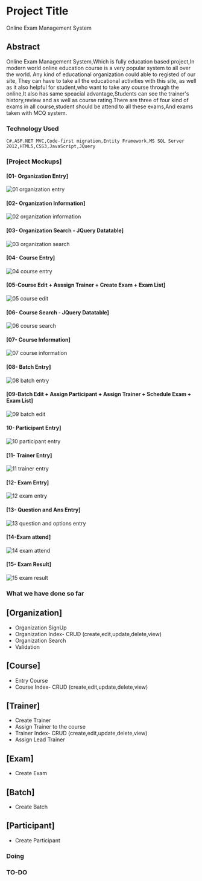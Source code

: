 # Project Title
Online Exam Management System
## Abstract
Online Exam Management System,Which is fully education based project,In modern world online education course is a very popular system to all over the world. Any kind of educational organization could able to registed of our site, They can have to take all the educational activities with this site, as well as it also helpful for student,who want to take any course through the online,It also has same speacial advantage,Students can see the trainer's history,review and as well as course rating.There are three of four kind of exams in all course,student should be attend to all these exams,And exams taken with MCQ system.
### Technology Used
```
C#,ASP.NET MVC,Code-first migration,Entity Framework,MS SQL Server 2012,HTML5,CSS3,JavaScript,JQuery
```
### [Project Mockups]
#### [01- Organization Entry]
![01 organization entry](https://user-images.githubusercontent.com/24517327/49200914-00ab4300-f3c9-11e8-9f17-a4d10b3442e7.png)
#### [02- Organization Information]
![02 organization information](https://user-images.githubusercontent.com/24517327/49200919-04d76080-f3c9-11e8-9822-50f4e3db94d9.png)
#### [03- Organization Search - JQuery Datatable]
![03 organization search](https://user-images.githubusercontent.com/24517327/49200921-086ae780-f3c9-11e8-895d-7890dfaf3dc2.png)
#### [04- Course Entry]
![04 course entry](https://user-images.githubusercontent.com/24517327/49200923-0acd4180-f3c9-11e8-9d61-e3bb4b8419bf.png)
#### [05-Course Edit + Asssign Trainer + Create Exam + Exam List]
![05 course edit](https://user-images.githubusercontent.com/24517327/49200938-14ef4000-f3c9-11e8-82ca-c9abdf2f4f0b.png)
#### [06- Course Search - JQuery Datatable]
![06 course search](https://user-images.githubusercontent.com/24517327/49200943-1882c700-f3c9-11e8-989b-f4a4ab639b23.png)
#### [07- Course Information]
![07 course information](https://user-images.githubusercontent.com/24517327/49200956-20426b80-f3c9-11e8-9d01-d6a7c978f358.png)
#### [08- Batch Entry]
![08 batch entry](https://user-images.githubusercontent.com/24517327/49200960-25071f80-f3c9-11e8-8d64-ce43fcbfbb22.png)
#### [09-Batch Edit + Assign Participant + Assign Trainer + Schedule Exam + Exam List]
![09 batch edit](https://user-images.githubusercontent.com/24517327/49200965-28021000-f3c9-11e8-9c69-dc6e0fd3da1d.png)
#### 10- Participant Entry]
![10 participant entry](https://user-images.githubusercontent.com/24517327/49200971-2d5f5a80-f3c9-11e8-8a10-21cefe1d354d.png)
#### [11- Trainer Entry]
![11 trainer entry](https://user-images.githubusercontent.com/24517327/49200976-30f2e180-f3c9-11e8-99b1-9afe4f9a10c0.png)
#### [12- Exam Entry]
![12 exam entry](https://user-images.githubusercontent.com/24517327/49200978-34866880-f3c9-11e8-9ee7-f6a4a72deb1e.png)
#### [13- Question and Ans Entry]
![13 question and options entry](https://user-images.githubusercontent.com/24517327/49200984-394b1c80-f3c9-11e8-93ec-5d5a5284db8f.png)
#### [14-Exam attend]
![14 exam attend](https://user-images.githubusercontent.com/24517327/49200985-3cdea380-f3c9-11e8-95c4-05e71f24a8ea.png)
#### [15- Exam Result]
![15 exam result](https://user-images.githubusercontent.com/24517327/49200989-3f40fd80-f3c9-11e8-92b2-3bfaf0cd8f63.png)

### What we have done so far
## [Organization]
* Organization SignUp
* Organization Index- CRUD (create,edit,update,delete,view)
* Organization Search
* Validation
## [Course]
* Entry Course
* Course Index- CRUD (create,edit,update,delete,view)

## [Trainer]
* Create Trainer
* Assign Trainer to the course
* Trainer Index- CRUD (create,edit,update,delete,view)
* Assign Lead Trainer
## [Exam]
* Create Exam
## [Batch]
* Create Batch
## [Participant]
* Create Participant



### Doing
### TO-DO
